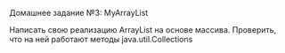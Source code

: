 Домашнее задание №3:
MyArrayList

Написать свою реализацию ArrayList на основе массива. Проверить, что на ней работают методы java.util.Collections